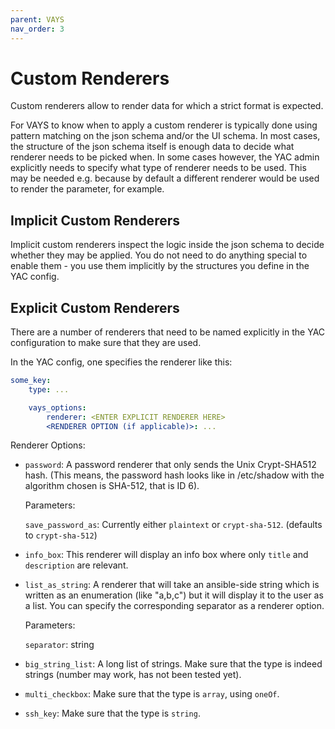 ```yaml
---
parent: VAYS
nav_order: 3
---
```


# Custom Renderers
Custom renderers allow to render data for which a strict format is expected.


For VAYS to know when to apply a custom renderer is typically done using pattern matching on the json schema and/or the UI schema.
In most cases, the structure of the json schema itself is enough data to decide what renderer needs to be picked when. In some cases however, the YAC admin explicitly needs to specify what type of renderer needs to be used. This may be needed e.g. because by default a different renderer would be used to render the parameter, for example.



## Implicit Custom Renderers

Implicit custom renderers inspect the logic inside the json schema to decide whether they may be applied. You do not need to do anything special to enable them - you use them implicitly by the structures you define in the YAC config.


## Explicit Custom Renderers

There are a number of renderers that need to be named explicitly in the YAC configuration to make sure that they are used.


In the YAC config, one specifies the renderer like this:

```yaml
some_key:
    type: ...

    vays_options:
        renderer: <ENTER EXPLICIT RENDERER HERE>
        <RENDERER OPTION (if applicable)>: ...
```


Renderer Options:
- `password`:           A password renderer that only sends the Unix Crypt-SHA512 hash. (This means, the password hash looks
                        like in /etc/shadow
                        with the algorithm chosen is SHA-512, that is ID 6).

    Parameters:
                        
    `save_password_as`: Currently either `plaintext` or `crypt-sha-512`. (defaults to `crypt-sha-512`)

- `info_box`:           This renderer will display an info box where only `title` and `description` are relevant.

- `list_as_string`:     A renderer that will take an ansible-side string which is written as an enumeration (like "a,b,c") 
                        but it will display it to the user as a list. You can specify the corresponding separator as a renderer option.

    Parameters:

    `separator`:        string

- `big_string_list`:    A long list of strings. Make sure that the type is indeed strings (number may work, 
                        has not been tested yet).

- `multi_checkbox`:     Make sure that the type is `array`, using `oneOf`.

- `ssh_key`:            Make sure that the type is `string`.
